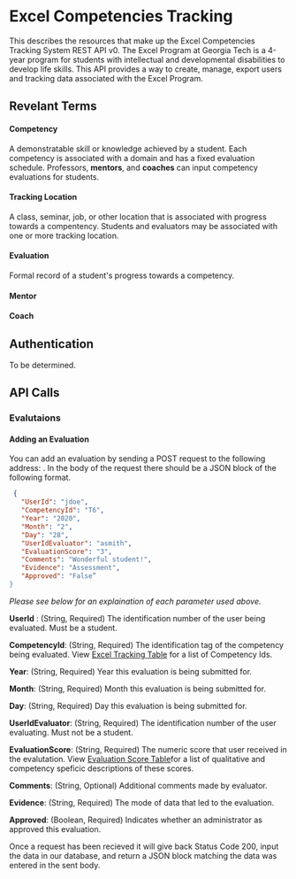 # Excel Competencies Tracking 

This describes the resources that make up the Excel Competencies Tracking System REST API v0. The Excel Program at Georgia Tech is a 4-year program for students with intellectual and developmental disabilities to develop life skills. This API provides a way to create, manage, export users and tracking data associated with the Excel Program.

## Revelant Terms

#### Competency
A demonstratable skill or knowledge achieved by a student. Each competency is associated with a domain and has a fixed evaluation schedule. Professors, __mentors__, and __coaches__ can input competency evaluations for students.

#### Tracking Location
A class, seminar, job, or other location that is associated with progress towards a compentency. Students and evaluators may be associated with one or more tracking location. 

#### Evaluation
Formal record of a student's progress towards a competency. 

#### Mentor

#### Coach

## Authentication

To be determined.

## API Calls

### Evalutaions 

#### Adding an Evaluation

You can add an evaluation by sending a POST request to the following address: <TBD>. In the body of the request there should be a JSON block of the following format. 
  
```json
 {
   "UserId": "jdoe",
   "CompetencyId": "T6",
   "Year": "2020",
   "Month": "2",
   "Day": "28",
   "UserIdEvaluator": "asmith",
   "EvaluationScore": "3",
   "Comments": "Wonderful student!",
   "Evidence": "Assessment",
   "Approved": "False”
}
```
_Please see below for an explaination of each parameter used above._

__UserId__ : (String, Required) The identification number of the user being evaluated. Must be a student.

__CompetencyId__: (String, Required)  The identification tag of the competency being evaluated. View [Excel Tracking Table]() for a list of Competency Ids.

__Year__: (String, Required)  Year this evaluation is being submitted for.

__Month__: (String, Required)  Month this evaluation is being submitted for.

__Day__: (String, Required)  Day this evaluation is being submitted for.

__UserIdEvaluator__: (String, Required) The identification number of the user evaluating. Must not be a student.

__EvaluationScore__: (String, Required)  The numeric score that user received in the evalutation. View [Evaluation Score Table]()for a list of qualitative and competency speficic descriptions of these scores.

__Comments__: (String, Optional)  Additional comments made by evaluator.

__Evidence__: (String, Required) The mode of data that led to the evaluation. 

__Approved__: (Boolean, Required) Indicates whether an administrator as approved this evaluation.

Once a request has been recieved it will give back Status Code 200, input the data in our database, and return a JSON block matching the data was entered in the sent body.
